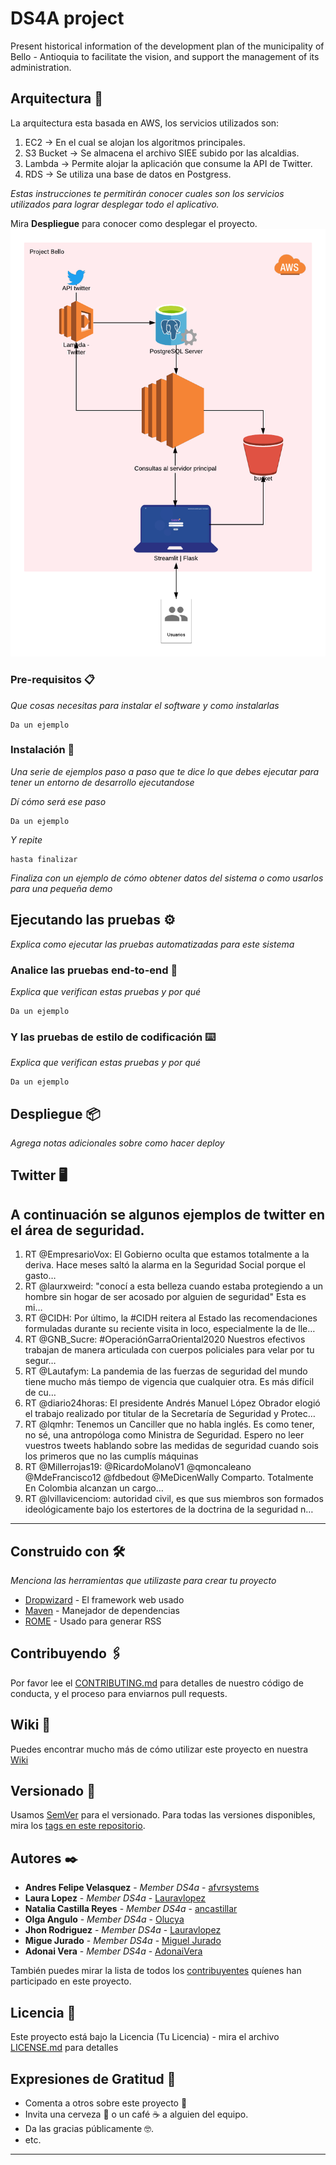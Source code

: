 # DS4A project

Present historical information of the development plan of the municipality of Bello - Antioquia to facilitate the vision, and support the management of its administration.

## Arquitectura 🚀
La arquitectura esta basada en AWS, los servicios utilizados son:
1. EC2 -> En el cual se alojan los algoritmos principales.
2. S3 Bucket -> Se almacena el archivo SIEE subido por las alcaldias.
3. Lambda -> Permite alojar la aplicación que consume la API de Twitter. 
4. RDS -> Se utiliza una base de datos en Postgress. 

_Estas instrucciones te permitirán conocer cuales son los servicios utilizados para lograr desplegar todo el aplicativo._

Mira **Despliegue** para conocer como desplegar el proyecto.
![Alt text](images/Diagrama.png?raw=true "Arquitectura")




### Pre-requisitos 📋

_Que cosas necesitas para instalar el software y como instalarlas_

```
Da un ejemplo
```

### Instalación 🔧

_Una serie de ejemplos paso a paso que te dice lo que debes ejecutar para tener un entorno de desarrollo ejecutandose_

_Dí cómo será ese paso_

```
Da un ejemplo
```

_Y repite_

```
hasta finalizar
```

_Finaliza con un ejemplo de cómo obtener datos del sistema o como usarlos para una pequeña demo_

## Ejecutando las pruebas ⚙️

_Explica como ejecutar las pruebas automatizadas para este sistema_

### Analice las pruebas end-to-end 🔩

_Explica que verifican estas pruebas y por qué_

```
Da un ejemplo
```

### Y las pruebas de estilo de codificación ⌨️

_Explica que verifican estas pruebas y por qué_

```
Da un ejemplo
```

## Despliegue 📦

_Agrega notas adicionales sobre como hacer deploy_

## Twitter 🖥
A continuación se algunos ejemplos de twitter en el área de seguridad. 
------
1. RT @EmpresarioVox: El Gobierno oculta que estamos totalmente a la deriva. Hace meses saltó la alarma en la Seguridad Social porque el gasto…
2. RT @laurxweird: "conocí a esta belleza cuando estaba protegiendo a un hombre sin hogar de ser acosado por alguien de seguridad"
Esta es mi…
3. RT @CIDH: Por último, la #CIDH reitera al Estado las recomendaciones formuladas durante su reciente visita in loco, especialmente la de lle…
4. RT @GNB_Sucre: #OperaciónGarraOriental2020 
Nuestros efectivos trabajan de manera articulada con cuerpos policiales para velar por tu segur…
5. RT @Lautafym: La pandemia de las fuerzas de seguridad del mundo tiene mucho más tiempo de vigencia que cualquier otra. Es más difícil de cu…
6. RT @diario24horas: El presidente Andrés Manuel López Obrador elogió el trabajo realizado por titular de la Secretaría de Seguridad y Protec…
7. RT @lqmhr: Tenemos un Canciller que no habla inglés. Es como tener, no sé, una antropóloga como Ministra de Seguridad.
Espero no leer vuestros tweets hablando sobre las medidas de seguridad cuando sois los primeros que no las cumplís máquinas
8. RT @Millerrojas19: @RicardoMolanoV1 @qmoncaleano @MdeFrancisco12 @fdbedout @MeDicenWally Comparto. Totalmente
En Colombia alcanzan un cargo…
9. RT @lvillavicenciom: autoridad civil, es que sus miembros son formados ideológicamente bajo los estertores de la doctrina de la seguridad n…



--------

## Construido con 🛠️

_Menciona las herramientas que utilizaste para crear tu proyecto_

* [Dropwizard](http://www.dropwizard.io/1.0.2/docs/) - El framework web usado
* [Maven](https://maven.apache.org/) - Manejador de dependencias
* [ROME](https://rometools.github.io/rome/) - Usado para generar RSS

## Contribuyendo 🖇️

Por favor lee el [CONTRIBUTING.md](https://gist.github.com/villanuevand/xxxxxx) para detalles de nuestro código de conducta, y el proceso para enviarnos pull requests.

## Wiki 📖

Puedes encontrar mucho más de cómo utilizar este proyecto en nuestra [Wiki](https://github.com/tu/proyecto/wiki)

## Versionado 📌

Usamos [SemVer](http://semver.org/) para el versionado. Para todas las versiones disponibles, mira los [tags en este repositorio](https://github.com/tu/proyecto/tags).

## Autores ✒️
* **Andres Felipe Velasquez** - *Member DS4a* - [afvrsystems](https://github.com/afvrsystems)
* **Laura Lopez** - *Member DS4a* - [Lauravlopez](https://github.com/Lauravlopez)
* **Natalia Castilla Reyes** - *Member DS4a* - [ancastillar](https://github.com/ancastillar)
* **Olga Angulo** - *Member DS4a* - [Olucya](https://github.com/Olucya)
* **Jhon Rodriguez** - *Member DS4a* - [Lauravlopez](https://github.com/Lauravlopez)
* **Migue Jurado** - *Member DS4a* - [Miguel Jurado](https://github.com/migeruj)
* **Adonai Vera** - *Member DS4a* - [AdonaiVera](https://github.com/AdonaiVera)

También puedes mirar la lista de todos los [contribuyentes](https://github.com/AdonaiVera/Bello/contributors) quíenes han participado en este proyecto. 

## Licencia 📄

Este proyecto está bajo la Licencia (Tu Licencia) - mira el archivo [LICENSE.md](LICENSE.md) para detalles

## Expresiones de Gratitud 🎁

* Comenta a otros sobre este proyecto 📢
* Invita una cerveza 🍺 o un café ☕ a alguien del equipo. 
* Da las gracias públicamente 🤓.
* etc.


---
